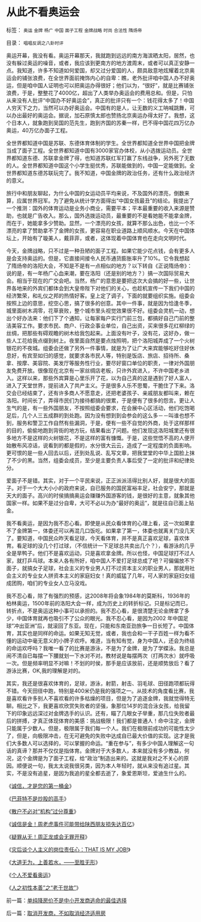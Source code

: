 # 从此不看奥运会

标签： `奥运` `金牌` `杨广` `中国` `面子工程` `金牌战略` `时尚` `合法性` `隋炀帝` 

目录： `唱唱反调之八卦时评`

奥运开幕，我没有看。奥运开幕那天，我就跑到远远的南方海滨晒太阳，居然，也没有躲过奥运的噪音，或者，我应该到更南方的地方渡周末，或者可以真正安静一点。我知道，许多不知道如何爱国，却又过分爱国的人，颇具敌意地炫耀着北京奥运会的铺张浪费，在全世界面前掩饰内心的自卑：瞧，老外批评咱中国人办不好奥运，但是咱中国人证明也可以把奥运办得很好；他们以为，“很好”，就是比赛铺张浪费，于是，整整花了4000亿，超出了人类举办奥运会的费用总和。但是，只怕从来没有人批评“中国办不好奥运会”，真正的批评只有一个：钱花得太多了！中国人穷天下之力，当然可以办好奥运会。中国有的是人，让无数的义工呐喊跳舞，可以办出最好的奥运会。据说，加石原慎太郎也赞扬北京奥运办得太好了。我想，这个日本人，就象跑到吴国的范先生，跑到齐国的苏秦一样，巴不得中国花四万亿办奥运，40万亿办面子工程。



全世界都知道中国是苏联、东德体育体制的学生。全世界都知道全世界中国把金牌当成了面子工程。全世界都知道中国有3000家官办体校，从小选拨运动员。全世界都知道东德、苏联拿金牌了得，也知道苏联红军打赢了东线战争，另外死了无数的人。全世界都知道中国这个小学生挺优秀，苏联能做到的，中国一定能做到。全世界都知道东德苏联玩完了。我不知道，中国金牌的政治任务，还有什么政治经济的意义。



旅行中和朋友聊起，为什么中国的女运动员平均来说，不及国外的漂亮，倒数来算，应属世界冠军。为了避免从统计学方面得出“中国女孩最丑”的结论。我提出了一个推测：国外的体育运动是业务小商业，需要平本；平本最重要的收入来源是赞助，也就是广告收入。那么，国外选拨运动员，最重要的不是看她能不能拿金牌，而在于，她能拿多少赞助。显然，一个漂亮的女孩，就算不那么出色，也比一个不漂亮的拿了赞助拿不了金牌的女孩，更容易在职业道路上顺风顺水。今天在中国体坛上，开始有了璇美人，戴菲菲，或者，这体现着中国体育也在走向文明时代。



今天，金牌战略，只不过是一种丑陋的面子工程。如果它能少花点钱，会有更多人是会支持奥运的。但是，它直接间接令人民币通货膨胀率升了10%。它令我想起了隋炀帝的洛阳大会，不知是不是有一点相似的地方？以下转自《正说隋炀帝》：说的是，有一年杨广心血来潮，要在洛阳（还是别的地方？）搞一次国际贸易大会。相当于现在的广交会吧。当然，杨广的意思是要把这次大会搞的好一些，让世界各地来的外宾们都体会到大皇帝陛下对他们的关心，也趁机宣传一下我们中国的经济繁荣，和礼仪之邦的热情好客。皇上定了调子，下面的就要组织实施。组委会按照上边的意思，挖空心思，搞了很多的创意。其中一件事，就是因为恰逢冬季，城里面树木凋零，花草衰败，整个城市里头视觉效果很不好。组委会灵机一动，想出个好办法来：他们下了个通知，让每家每户实行门前三包，都搞好自己门前的整洁美容工作。要求市民、商户、行政企事业单位，自己出资，买来很多花红柳绿的丝绸，把那些有碍观瞻的树木给我包起来。上面没有叶子，没有花，这好办，做一些人工花给我点缀到树上。夜里面自然是要点烛照明，把个洛阳城弄成了一个火树银花的不夜城。组委会还做了另外一件事情，就是为了让广大来宾能够吃好住好休息好，有宾至如归的感觉，就要求各市民人等，特别是饭店、旅店、招待所、桑拿、按摩、美容院、美发厅等服务性行业，要尽好窗口单位的职责，一律对外国朋友免费开放。很像现在北京有一家丝绸店老板，只许外宾进入，不许中国老乡进入。这样以来，那些外宾算是心里乐开了花，以为自己真的这是遇到了好人富人，进入了天堂世界，提前进入了共产主义。于是很多人乐不思蜀，干脆住了下来。洛交会已经结束了，还有许多商人不愿意走，还把老婆孩子、亲戚朋友都叫来，赖在洛阳。时间长了，弄得市民们为接待都搞的很累，于是便有了很多的怨言。更让人生气的是，有一些外国朋友，不按照组委会要求，在会展中心区活动，他们吃饱喝足后，几个人三五成群的到处跑。因为没有想到到会参会的这么多－－叫谁也想不到，服务和警卫工作自然有些漏洞，于是，便有一些不自觉的外商，处于这样那样的目的，偷偷地跑到背街的地方玩，结果看出了问题。他们发现这洛阳城里还有很多地方不是这样的火树银花，不是这样的富有慷慨。于是，这些觉悟不高的人便开始散布风凉话，说看到的都是假的，水分很大云云，造成了一定程度的负面影响。更可恨的是一些人回去以后，还到处乱说、乱写文章，把我堂堂的中华上国脸上抹了不少的黑。当然，组委会成员，至少是主要负责人事后受了一定的批评和纪律处分。



爱面子不是错。其实，对于一个平民来说，正正派派活得比别人好，就是很大的面子。对于一个大大小小的政府来说，自已服务的国民富裕丰足，社会安宁，那就是天大的面子。高兴的时侯搞搞奥运会赚赚外国游客的钱，是很好的主意，就象其他国家一样。如果不是过分自卑，大可不必以为办“最好的奥运”，就是往自已面上贴金。



我不看奥运，是因为我不忍心看。即使是从民众看体育的心理上看，这一次如果拿不了金牌第一，体委还可以再混几口饭吃。如果拿了第一，体委也就离关门没几天了。要知道，中国民众昨天看足球，今天看体育，并不是真正喜欢足球，喜欢体育。看足球的没几个打过球，（不信统计一下足球总共卖出几个？），看游泳的几乎全是旱鸭子。他们不是喜欢运动，只是喜欢拿金牌。所以也怪，中国足球打不过人家，就打乒乓球。本来人各有所好，咱中国人不爱打足球总成了吧？可偏偏放不下面子，就搞女子足球，社会主义的专业男人打不过资本主义的职业男人，那就用社会主义的专业女人拼资本主义的家庭妇女！真的威猛了几年，可人家的家庭妇女组成团购，咱们的专业女人立马没戏。



我不忍心看，除了有强烈的预感，这2008年将会象1984年的莫斯科，1936年的柏林奥运，1500年前的洛阳大会一样，成为历史上的转折标记。只是标记而已，转折点，不是奥运这种小事可以承担的。我不忍心看，是很清楚无论金牌拿了多少，中国体育就再也吸引不了公众的眼光。我不忍心看，是因为2002
年中国足球“冲出亚洲”后，就滚回了东亚。现在，只能和东南亚劲旅争一日长短了。中国体育，其实也是同样的命运。如果无知无觉，或者，我也会和一干子百姓一样为看不懂的运动中毫无意义的小牌子欢呼。难道，当有知有觉，身为中国人，还会为终结的命运欢呼吗？我唯一看了的比赛是游泳，不是为了金牌，是为了学蝶泳。我总是闹不清自已每摆一下腰就划一下水对不对。教材说是每摆两次（打两次水）就呼吸一次。但是频率明显不对嘛！不划的时侯，那手是应该放前，还是顺势放后？看了游泳比赛，OK,我的理解是对的。



其实，我还是很喜欢体育的，足球，游泳，射箭，射击、羽毛球、田径跑项都玩得不错。今天田径中跑，特别是400米仍是我的强项之一。从技术的角度看比赛，我是喜欢看许多别人不喜欢看的许多枯燥的项目，但是为了追逐金牌，我就觉得特无聊。相比之下，我更喜欢欣赏失败者的坚强，象那位14岁的混合泳女孩，给我留下的印象远远深过对金牌选手的认识。还有，瞄了几眼女子举重，那几位失败者最后的拼搏，才真正体现体育的美感：挑战极限！我们都是普通人！命中注定，金牌只能属于少数人。但是，极限属于我们每一个人。我们在极限前成功的可能性太少了，但是，向极限冲击，在无可避免的失败中达成自已最大价值的实现。这才是我们大多数人可以选择的，可以掌握的命运。“重在参与”，有多少中国人理解这一句话的真谛？那并不仅仅是指体育。金牌对于大多数人，本来就没有多少教益，何况，这个金牌是为了面子工程，给“政治”制造出来的。这就是我对之不关心的原因。顺便说一句，我太太说我很另类，因为本人年轻时，就从来没有追过星。其实，不是没有追星，是因为我追的星全都去逝了，象爱恩斯坦，爱迪生什么的。

《[诚信，才是您的第一桶金](../../../2008/6/19/诚信，才是您的第一桶金.md)》

《[巴菲特不是炒股的高手](../../../2008/6/12/巴菲特不是炒股的高手.md)》

《[散户不必对“机构”过分尊重](../../../2007/12/11/相信自已！散户不必对“机构”过分尊重.md)》

《[诚信是金！周老虎事件可能带给陕西朋友损失达百亿](../../../2008/6/30/诚信是金！周老虎事件可能带给陕西朋友损失达百亿.md)》

《[疑罪从无！周正龙或会无罪开释](../../../2008/7/1/科学就是民主，华南虎闹剧中认小左.md)》

《[灾后谈个人主义的岗位责任心：THAT IS MY JOB!](../../../2008/5/26/THAT&nbsp;IS&nbsp;&nbsp;MY&nbsp;JOB!范美忠跑跑事件上的职业责任.md)》

《[大道无为，上善若水，——至胜无形](../../../2008/2/20/大道无为，上善若水，——至胜无形.md)》

《[个人不爱看奥运](../../../2008/8/10/从此不看奥运会.md)》

《[人之初性本善”之“老于世故”](../../../2008/9/4/“人之初性本善”之“老于世故”.md)》

前一篇：[单纯降房价不是中小开发商逃命的最佳选择](../../../2008/8/8/单纯降房价不是中小开发商逃命的最佳选择.md)

后一篇：[取消开发商，不如取消经济适用房](../../../2008/8/11/取消开发商，不如取消经济适用房.md)